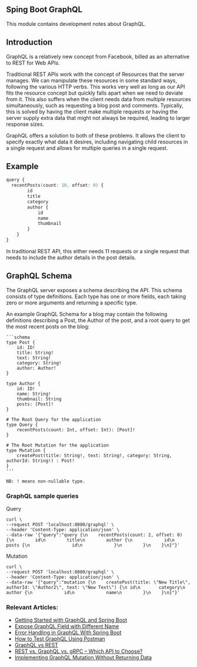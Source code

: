 ## Sping Boot GraphQL

This module contains development notes about GraphQL.

## Introduction

GraphQL is a relatively new concept from Facebook, billed as an alternative to REST for Web APIs.

Traditional REST APIs work with the concept of Resources that the server manages. We can manipulate 
these resources in some standard ways, following the various HTTP verbs. This works very well as long as our API 
fits the resource concept but quickly falls apart when we need to deviate from it.
This also suffers when the client needs data from multiple resources simultaneously, such as requesting a blog post 
and comments. Typically, this is solved by having the client make multiple requests or having the server supply 
extra data that might not always be required, leading to larger response sizes.

GraphQL offers a solution to both of these problems. It allows the client to specify exactly what data it desires, 
including navigating child resources in a single request and allows for multiple queries in a single request.

## Example

```a blog
query {
  recentPosts(count: 10, offset: 0) {
        id
        title
        category
        author {
            id
            name
            thumbnail
        }
    }
}
```
In traditional REST API, this either needs 11 requests or a single request that needs 
to include the author details in the post details.

## GraphQL Schema
The GraphQL server exposes a schema describing the API. This schema consists of type definitions. Each type has one 
or more fields, each taking zero or more arguments and returning a specific type.

An example GraphQL Schema for a blog may contain the following definitions describing a Post, the Author of the post, 
and a root query to get the most recent posts on the blog:
    
    ```schema
    type Post {
        id: ID!
        title: String!
        text: String!
        category: String!
        author: Author!
    }
    
    type Author {
        id: ID!
        name: String!
        thumbnail: String
        posts: [Post]!
    }

    # The Root Query for the application
    type Query {
        recentPosts(count: Int, offset: Int): [Post]!
    }

    # The Root Mutation for the application
    type Mutation {
        createPost(title: String!, text: String!, category: String, authorId: String!) : Post!
    }
    '''
    
    NB: ! means non-nullable type.

### GraphQL sample queries

Query
```shell script
curl \
--request POST 'localhost:8080/graphql' \
--header 'Content-Type: application/json' \
--data-raw '{"query":"query {\n    recentPosts(count: 2, offset: 0) {\n        id\n        title\n        author {\n            id\n            posts {\n                id\n            }\n        }\n    }\n}"}'
```

Mutation
```shell script
curl \
--request POST 'localhost:8080/graphql' \
--header 'Content-Type: application/json' \
--data-raw '{"query":"mutation {\n    createPost(title: \"New Title\", authorId: \"Author2\", text: \"New Text\") {\n id\n       category\n        author {\n            id\n            name\n        }\n    }\n}"}'
```

### Relevant Articles:

- [Getting Started with GraphQL and Spring Boot](https://www.baeldung.com/spring-graphql)
- [Expose GraphQL Field with Different Name](https://www.baeldung.com/graphql-field-name)
- [Error Handling in GraphQL With Spring Boot](https://www.baeldung.com/spring-graphql-error-handling)
- [How to Test GraphQL Using Postman](https://www.baeldung.com/graphql-postman)
- [GraphQL vs REST](https://www.baeldung.com/graphql-vs-rest)
- [REST vs. GraphQL vs. gRPC – Which API to Choose?](https://www.baeldung.com/rest-vs-graphql-vs-grpc)
- [Implementing GraphQL Mutation Without Returning Data](https://www.baeldung.com/java-graphql-mutation-no-return-data)